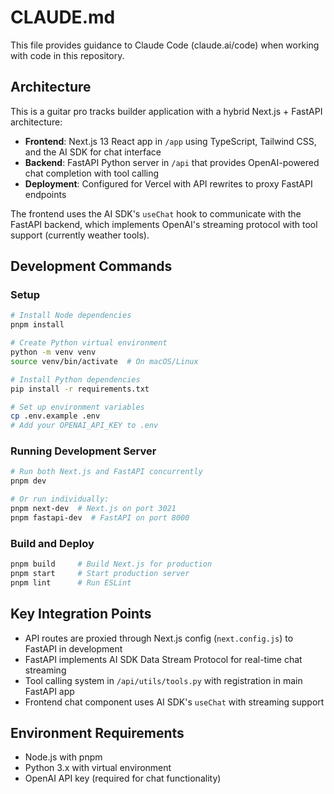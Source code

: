 # CLAUDE.md

This file provides guidance to Claude Code (claude.ai/code) when working with code in this repository.

## Architecture

This is a guitar pro tracks builder application with a hybrid Next.js + FastAPI architecture:

- **Frontend**: Next.js 13 React app in `/app` using TypeScript, Tailwind CSS, and the AI SDK for chat interface
- **Backend**: FastAPI Python server in `/api` that provides OpenAI-powered chat completion with tool calling
- **Deployment**: Configured for Vercel with API rewrites to proxy FastAPI endpoints

The frontend uses the AI SDK's `useChat` hook to communicate with the FastAPI backend, which implements OpenAI's streaming protocol with tool support (currently weather tools).

## Development Commands

### Setup
```bash
# Install Node dependencies
pnpm install

# Create Python virtual environment
python -m venv venv
source venv/bin/activate  # On macOS/Linux

# Install Python dependencies
pip install -r requirements.txt

# Set up environment variables
cp .env.example .env
# Add your OPENAI_API_KEY to .env
```

### Running Development Server
```bash
# Run both Next.js and FastAPI concurrently
pnpm dev

# Or run individually:
pnpm next-dev  # Next.js on port 3021
pnpm fastapi-dev  # FastAPI on port 8000
```

### Build and Deploy
```bash
pnpm build     # Build Next.js for production
pnpm start     # Start production server
pnpm lint      # Run ESLint
```

## Key Integration Points

- API routes are proxied through Next.js config (`next.config.js`) to FastAPI in development
- FastAPI implements AI SDK Data Stream Protocol for real-time chat streaming
- Tool calling system in `/api/utils/tools.py` with registration in main FastAPI app
- Frontend chat component uses AI SDK's `useChat` with streaming support

## Environment Requirements

- Node.js with pnpm
- Python 3.x with virtual environment
- OpenAI API key (required for chat functionality)